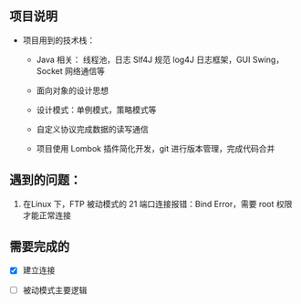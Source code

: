 ## 项目说明

- 项目用到的技术栈：

    - Java 相关： 线程池，日志 Slf4J 规范 log4J 日志框架，GUI Swing，Socket 网络通信等
    
    - 面向对象的设计思想
    
    - 设计模式：单例模式，策略模式等
    
    - 自定义协议完成数据的读写通信

    - 项目使用 Lombok 插件简化开发，git 进行版本管理，完成代码合并

## 遇到的问题：

1. 在Linux 下，FTP 被动模式的 21 端口连接报错：Bind Error，需要 root 权限才能正常连接

## 需要完成的

- [x] 建立连接

- [ ] 被动模式主要逻辑
